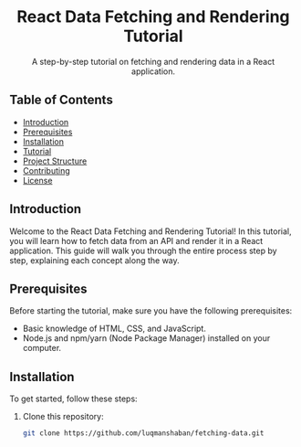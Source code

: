 <!-- Project Title -->
<h1 align="center">React Data Fetching and Rendering Tutorial</h1>

<!-- Project Description -->
<p align="center">A step-by-step tutorial on fetching and rendering data in a React application.</p>

<!-- Table of Contents -->
## Table of Contents
- [Introduction](#introduction)
- [Prerequisites](#prerequisites)
- [Installation](#installation)
- [Tutorial](#tutorial)
- [Project Structure](#project-structure)
- [Contributing](#contributing)
- [License](#license)

<!-- Introduction -->
## Introduction

Welcome to the React Data Fetching and Rendering Tutorial! In this tutorial, you will learn how to fetch data from an API and render it in a React application. This guide will walk you through the entire process step by step, explaining each concept along the way.

<!-- Prerequisites -->
## Prerequisites

Before starting the tutorial, make sure you have the following prerequisites:

- Basic knowledge of HTML, CSS, and JavaScript.
- Node.js and npm/yarn (Node Package Manager) installed on your computer.

<!-- Installation -->
## Installation

To get started, follow these steps:

1. Clone this repository:

   ```bash
   git clone https://github.com/luqmanshaban/fetching-data.git
